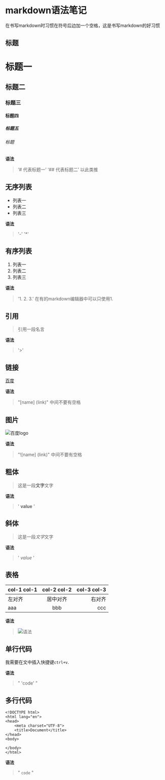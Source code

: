 # markdown语法笔记

在书写markdown时习惯在符号后边加一个空格，这是书写markdown的好习惯

## 标题
# 标题一
## 标题二
### 标题三
#### 标题四
##### 标题五
###### 标题

**语法**
> ‘# 代表标题一’
> ‘## 代表标题二’
> 以此类推

## 无序列表
- 列表一
- 列表二
- 列表三

**语法**
> '-'
> '*'


## 有序列表
1. 列表一
2. 列表二
3. 列表三

**语法**
> '1. 2. 3.'
> 在有的markdown编辑器中可以只使用1.


## 引用
> 引用一段名言

**语法**

> '>'

## 链接
[百度](http://www.baidu.com)

**语法**
>  "[name] (link)" 中间不要有空格

## 图片
![百度logo](https://ss0.bdstatic.com/5aV1bjqh_Q23odCf/static/superman/img/logo/bd_logo1_31bdc765.png)

**语法**
> "![name] (link)" 中间不要有空格

## 粗体
> 这是一段**文字**文字

**语法**
> ' **value** '

## 斜体
> 这是一段*文字*文字

**语法**
> ' *value* '

## 表格
|col-1 col-1|col-2 col-2|col-3 col-3|
|:---|:---:|---:|
|左对齐|居中对齐|右对齐|
|aaa|bbb|ccc|

**语法**
> ![语法](https://github.com/wangwenquan1234/markdown-note/blob/master/img/01.png)

## 单行代码
我需要在文中插入快捷键`ctrl+v`.

**语法**
> " 'code' "

## 多行代码
```
<!DOCTYPE html>
<html lang="en">
<head>
	<meta charset="UTF-8">
	<title>Document</title>
</head>
<body>
	
</body>
</html>
```

**语法**
> " ```code``` "

